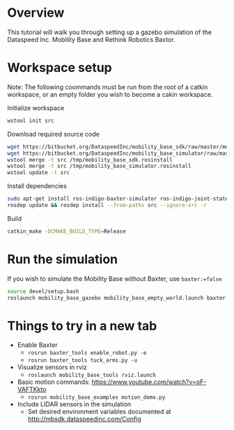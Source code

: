 # Overview
This tutorial will walk you through setting up a gazebo simulation of the Dataspeed Inc. Mobility Base and Rethink Robotics Baxtor.

# Workspace setup
Note: The following coommands must be run from the root of a catkin workspace, or an empty folder you wish to become a cakin workspace.

Initialize workspace
```bash
wstool init src
```

Download required source code
```bash
wget https://bitbucket.org/DataspeedInc/mobility_base_sdk/raw/master/mobility_base_sdk.rosinstall -O /tmp/mobility_base_sdk.rosinstall
wget https://bitbucket.org/DataspeedInc/mobility_base_simulator/raw/master/mobility_base_simulator.rosinstall -O /tmp/mobility_base_simulator.rosinstall
wstool merge -t src /tmp/mobility_base_sdk.rosinstall
wstool merge -t src /tmp/mobility_base_simulator.rosinstall
wstool update -t src
```

Install dependencies
```bash
sudo apt-get install ros-indigo-baxter-simulator ros-indigo-joint-state-controller
rosdep update && rosdep install --from-paths src --ignore-src -r
```
Build
```bash
catkin_make -DCMAKE_BUILD_TYPE=Release
```

# Run the simulation
If you wish to simulate the Mobility Base without Baxter, use ```baxter:=false```
```bash
source devel/setup.bash
roslaunch mobility_base_gazebo mobility_base_empty_world.launch baxter:=true
```

# Things to try in a new tab
* Enable Baxter
    * ```rosrun baxter_tools enable_robot.py -e```
    * ```rosrun baxter_tools tuck_arms.py -u```
* Visualize sensors in rviz
    * ```roslaunch mobility_base_tools rviz.launch```
* Basic motion commands: https://www.youtube.com/watch?v=oF-VAFTKkto
    * ```rosrun mobility_base_examples motion_demo.py```
* Include LIDAR sensors in the simulation
    * Set desired environment variables documented at http://mbsdk.dataspeedinc.com/Config
